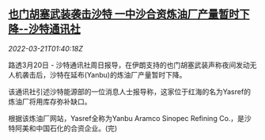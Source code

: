 <!--1647828064000-->
[也门胡塞武装袭击沙特 一中沙合资炼油厂产量暂时下降--沙特通讯社](https://cn.reuters.com/article/yemen-saudi-arabia-refinery-0321-idCNKCS2LI03E)
------

<div><i>2022-03-21T01:40:18Z</i></div><p>路透3月20日 - 沙特通讯社周日报导，在伊朗支持的也门胡塞武装声称夜间发动无人机袭击后，沙特在延布(Yanbu)的炼油厂产量暂时下降。</p><p>该通讯社引述沙特能源部的一位消息人士报导称，这家位于红海的名为Yasref的炼油厂将用库存弥补缺口。</p><p>根据该炼油厂网站，Yasref全称为Yanbu Aramco Sinopec Refining Co.，是沙特阿美和中国石化的合资企业。(完)</p>
